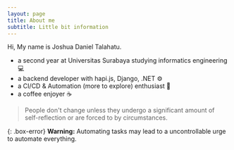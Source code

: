 ```yaml
---
layout: page
title: About me
subtitle: Little bit information
---
```


Hi, My name is Joshua Daniel Talahatu.

- a second year at Universitas Surabaya studying informatics engineering 💻
- a backend developer with hapi.js, Django, .NET ⚙️
- a CI/CD & Automation (more to explore) enthusiast 🤖
- a coffee enjoyer ☕
  
> People don't change unless they undergo a significant amount of self-reflection or are forced to by circumstances.

{: .box-error}
**Warning:** Automating tasks may lead to a uncontrollable urge to automate everything.